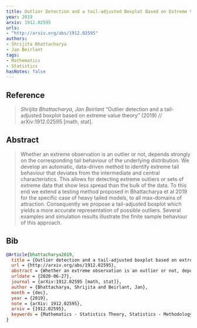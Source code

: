 ```yaml
---
title: Outlier Detection and a tail-adjusted Boxplot Based on Extreme Value Theory
year: 2019
arxiv: 1912.02595
urls:
- "http://arxiv.org/abs/1912.02595"
authors:
- Shrijita Bhattacharya
- Jan Beirlant
tags:
- Mathematics
- Statistics
hasNotes: false
---
```


## Reference

> <i>Shrijita Bhattacharya, Jan Beirlant</i> “Outlier detection and a tail-adjusted boxplot based on extreme value theory” (2019) // arXiv:1912.02595 [math, stat].

## Abstract

> Whether an extreme observation is an outlier or not, depends strongly on the corresponding tail behaviour of the underlying distribution. We develop an automatic, data-driven method to identify extreme tail behaviour that deviates from the intermediate and central characteristics. This allows for detecting extreme outliers or sets of extreme data that show less spread than the bulk of the data. To this end we extend a testing method proposed in Bhattacharya et al 2019 for the specific case of heavy tailed models, to all max-domains of attraction. Consequently we propose a tail-adjusted boxplot which yields a more accurate representation of possible outliers. Several examples and simulation results illustrate the finite sample behaviour of this approach.

## Bib

```bib
@Article{bhattacharya2019,
  title = {Outlier detection and a tail-adjusted boxplot based on extreme value theory},
  url = {http://arxiv.org/abs/1912.02595},
  abstract = {Whether an extreme observation is an outlier or not, depends strongly on the corresponding tail behaviour of the underlying distribution. We develop an automatic, data-driven method to identify extreme tail behaviour that deviates from the intermediate and central characteristics. This allows for detecting extreme outliers or sets of extreme data that show less spread than the bulk of the data. To this end we extend a testing method proposed in Bhattacharya et al 2019 for the specific case of heavy tailed models, to all max-domains of attraction. Consequently we propose a tail-adjusted boxplot which yields a more accurate representation of possible outliers. Several examples and simulation results illustrate the finite sample behaviour of this approach.},
  urldate = {2020-06-27},
  journal = {arXiv:1912.02595 [math, stat]},
  author = {Bhattacharya, Shrijita and Beirlant, Jan},
  month = {dec},
  year = {2019},
  note = {arXiv: 1912.02595},
  arxiv = {1912.02595},
  keywords = {Mathematics - Statistics Theory, Statistics - Methodology}
}
```
